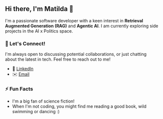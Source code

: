 ## Hi there, I'm Matilda 👋

I'm a passionate software developer with a keen interest in **Retrieval Augmented Generation (RAG)** and **Agentic AI**. I am currently exploring side projects in the AI x Politics space.

### 💬 Let's Connect!

I'm always open to discussing potential collaborations, or just chatting about the latest in tech. Feel free to reach out to me!

- 💼 [LinkedIn](https://www.linkedin.com/in/matilda-glynn-henley/)
- ✉️ [Email](mailto:matildaglynnh@gmail.com) 

### ⚡ Fun Facts

- I'm a big fan of science fiction!
- When I'm not coding, you might find me reading a good book, wild swimming or dancing :) 
